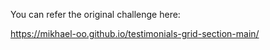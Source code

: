 You can refer the original challenge here:

https://mikhael-oo.github.io/testimonials-grid-section-main/